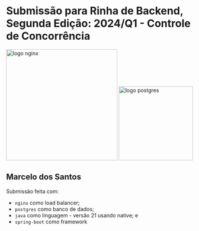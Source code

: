 # Submissão para Rinha de Backend, Segunda Edição: 2024/Q1 - Controle de Concorrência

<img src="https://upload.wikimedia.org/wikipedia/commons/c/c5/Nginx_logo.svg" alt="logo nginx" width="300" height="auto">

<img src="https://upload.wikimedia.org/wikipedia/commons/2/29/Postgresql_elephant.svg" alt="logo postgres" width="200" height="auto">

## Marcelo dos Santos

Submissão feita com:
- `nginx` como load balancer;
- `postgres` como banco de dados;
- `java` como linguagem - versão 21 usando native; e
- `spring-boot` como framework
